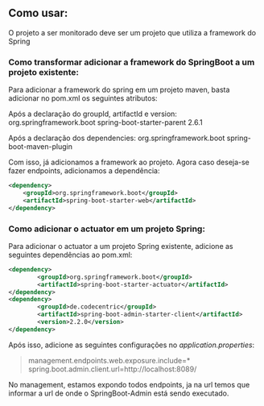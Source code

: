 ## Como usar:
O projeto a ser monitorado deve ser um projeto que utiliza a framework do Spring

### Como transformar adicionar a framework do SpringBoot a um projeto existente:
Para adicionar a framework do spring em um projeto maven, basta adicionar no pom.xml os seguintes atributos:

Após a declaração do groupId, artifactId e version:
<parent>
		<groupId>org.springframework.boot</groupId>
		<artifactId>spring-boot-starter-parent</artifactId>
		<version>2.6.1</version>
		<relativePath />
</parent>

Após a declaração dos dependencies:
<build>
	<plugins>
		<plugin>
			<groupId>org.springframework.boot</groupId>
			<artifactId>spring-boot-maven-plugin</artifactId>
		</plugin>
	</plugins>
  </build>
  
Com isso, já adicionamos a framework ao projeto.
Agora caso deseja-se fazer endpoints, adicionamos a dependência:
```xml
<dependency>
	<groupId>org.springframework.boot</groupId>
	<artifactId>spring-boot-starter-web</artifactId>
</dependency>
```

### Como adicionar o actuator em um projeto Spring:
Para adicionar o actuator a um projeto Spring existente, adicione as seguintes dependências ao pom.xml:
```xml
<dependency>
		<groupId>org.springframework.boot</groupId>
		<artifactId>spring-boot-starter-actuator</artifactId>
</dependency>
<dependency>
		<groupId>de.codecentric</groupId>
		<artifactId>spring-boot-admin-starter-client</artifactId>
		<version>2.2.0</version>
</dependency>
```

Após isso, adicione as seguintes configurações no _application.properties_:
> management.endpoints.web.exposure.include=*  
> spring.boot.admin.client.url=http://localhost:8089/  

No management, estamos expondo todos endpoints, ja na url temos que informar a url de onde o SpringBoot-Admin está sendo executado.

